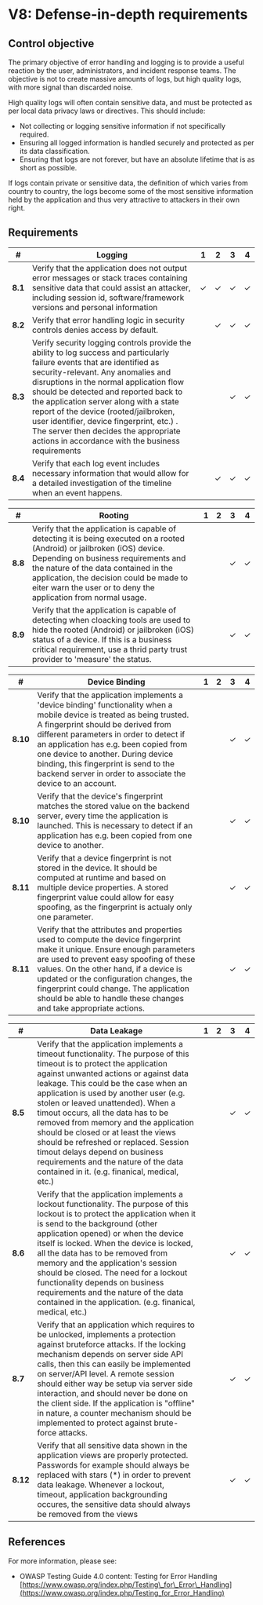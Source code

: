 # V8: Defense-in-depth requirements

## Control objective

The primary objective of error handling and logging is to provide a useful reaction by the user, administrators, and incident response teams. The objective is not to create massive amounts of logs, but high quality logs, with more signal than discarded noise.

High quality logs will often contain sensitive data, and must be protected as per local data privacy laws or directives. This should include:

- Not collecting or logging sensitive information if not specifically required.
- Ensuring all logged information is handled securely and protected as per its data classification.
- Ensuring that logs are not forever, but have an absolute lifetime that is as short as possible.

If logs contain private or sensitive data, the definition of which varies from country to country, the logs become some of the most sensitive information held by the application and thus very attractive to attackers in their own right.

## Requirements


| # | Logging | 1 | 2 | 3 | 4 |
| --- | --- | --- | --- | --- | --- |
| **8.1** | Verify that the application does not output error messages or stack traces containing sensitive data that could assist an attacker, including session id, software/framework versions and personal information | ✓ | ✓ | ✓ | ✓ |
| **8.2** | Verify that error handling logic in security controls denies access by default. |   | ✓ | ✓ | ✓ |
| **8.3** | Verify security logging controls provide the ability to log success and particularly failure events that are identified as security-relevant. Any anomalies and disruptions in the normal application flow should be detected and reported back to the application server along with a state report of the device (rooted/jailbroken, user identifier, device fingerprint, etc.) . The server then decides the appropriate actions in accordance with the business requirements|   |   | ✓ | ✓ |
| **8.4** | Verify that each log event includes necessary information that would allow for a detailed investigation of the timeline when an event happens. |   | ✓ | ✓ | ✓ |


| # | Rooting | 1 | 2 | 3 | 4 |
| --- | --- | --- | --- | --- | --- |
| **8.8** | Verify that the application is capable of detecting it is being executed on a rooted (Android) or jailbroken (iOS) device. Depending on business requirements and the nature of the data contained in the application, the decision could be made to eiter warn the user or to deny the application from normal usage. |   |   | ✓ | ✓ |
| **8.9** | Verify that the application is capable of detecting when cloacking tools are used to hide the rooted (Android) or jailbroken (iOS) status of a  device. If this is a business critical requirement, use a thrid party trust provider to 'measure' the status. |   |   | ✓ | ✓ |


| # | Device Binding | 1 | 2 | 3 | 4 |
| --- | --- | --- | --- | --- | --- |
| **8.10** | Verify that the application implements a 'device binding' functionality when a mobile device is treated as being trusted. A fingerprint should be derived from different parameters in order to detect if an application has e.g. been copied from one device to another. During device binding, this fingerprint is send to the backend server in order to associate the device to an account. |   |   | ✓ | ✓ |
| **8.10** | Verify that the device's fingerprint matches the stored value on the backend server, every time the application is launched. This is necessary to detect if an application has e.g. been copied from one device to another. |   |   | ✓ | ✓ |
| **8.11** | Verify that a device fingerprint is not stored in the device. It should be computed at runtime and based on multiple device properties. A stored fingerprint value could allow for easy spoofing, as the fingerprint is actualy only one parameter.|   |   | ✓ | ✓ |
| **8.11** | Verify that the attributes and properties used to compute the device fingerprint make it unique. Ensure enough parameters are used to prevent easy spoofing of these values. On the other hand, if a device is updated or the configuration changes, the fingerprint could change. The application should be able to handle these changes and take appropriate actions. |   |   | ✓ | ✓ |


| # | Data Leakage | 1 | 2 | 3 | 4 |
| --- | --- | --- | --- | --- | --- |
| **8.5** | Verify that the application implements a timeout functionality. The purpose of this timeout is to protect the application against unwanted actions or against data leakage. This could be the case when an application is used by another user (e.g. stolen or leaved unattended). When a timout occurs, all the data has to be removed from memory and the application should be closed or at least the views should be refreshed or replaced. Session timout delays depend on business requirements and the nature of the data contained in it. (e.g. finanical, medical, etc.) |   |   | ✓ | ✓ |
| **8.6** | Verify that the application implements a lockout functionality. The purpose of this lockout is to protect the application when it is send to the background (other application opened) or when the device itself is locked. When the device is locked, all the data has to be removed from memory and the application's session should be closed. The need for a lockout functionality depends on business requirements and the nature of the data contained in the application. (e.g. finanical, medical, etc.) |   |   | ✓ | ✓ |
| **8.7** | Verify that an application which requires to be unlocked, implements a protection against bruteforce attacks. If the locking mechanism depends on server side API calls, then this can easily be implemented on server/API level. A remote session should either way be setup via server side interaction, and should never be done on the client side. If the application is "offline" in nature, a counter mechanism should be implemented to protect against brute-force attacks. |   |   | ✓ | ✓ |
| **8.12** | Verify that all sensitive data shown in the application views are properly protected. Passwords for example should always be replaced with stars (*) in order to prevent data leakage. Whenever a lockout, timeout, application backgrounding occures, the sensitive data should always be removed from the views|   |   | ✓ | ✓ |

## References

For more information, please see:

- OWASP Testing Guide 4.0 content: Testing for Error Handling [https://www.owasp.org/index.php/Testing\_for\_Error\_Handling](https://www.owasp.org/index.php/Testing_for_Error_Handling)

